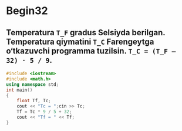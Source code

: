 # Begin32
## Temperatura `T_F` gradus Selsiyda berilgan. Temperatura qiymatini `T_C` Farengeytga o‘tkazuvchi programma tuzilsin. `T_C = (T_F – 32) · 5 / 9`.
```cpp
#include <iostream>
#include <math.h>
using namespace std;
int main()
{
    float Tf, Tc;
    cout << "Tc = ";cin >> Tc;
    Tf = Tc * 9 / 5 + 32;
    cout << "Tf = " << Tf;
}
```
